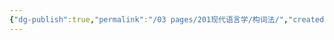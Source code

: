 ```yaml
---
{"dg-publish":true,"permalink":"/03 pages/201现代语言学/构词法/","created":"2024-12-17T16:09:25.230+08:00","updated":"2025-03-02T15:03:21.867+08:00"}
---
```




